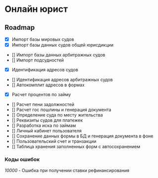 # Онлайн юрист

## Roadmap

 - [x] Импорт базы мировых судов
 - [x] Импорт базы данных судов общей юрисдикции
 - [] Импорт базы данных арбитражных судов
 - [] Импорт подсудностей
 - [x] Идентификация адресов судов 
 - [] Идентификация адресов арбитражных судов 
 - [] Автокомплит адресов в формах
 - [x] Расчет процентов по займу
 - [] Расчет пени задолжностей
 - [] Расчет гос пошлины и генерация документа
 - [] Определение суда по месту жительства
 - [] Реквизиты судов для платежек
 - [] Разработка иска по займам
 - [] Личный кабинет пользователя
 - [] Сохранение данных формы в БД и генерация документа в фоне
 - [] Пользовательский счет и транзакции
 - [] Таблица хранения заполненных форм с автосохранением

### Коды ошибок

*10000* - Ошибка при получении ставки рефинансирования